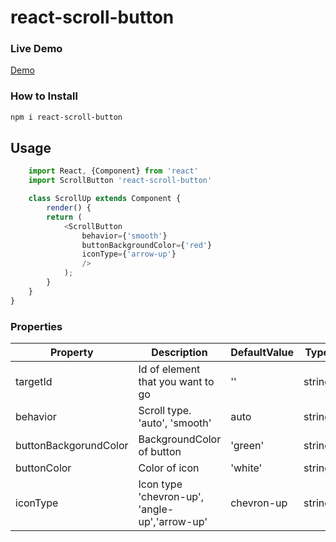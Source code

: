 # react-scroll-button


### Live Demo

[Demo](https://isagul.github.io/react-scroll-button/)

### How to Install

```bash
npm i react-scroll-button
```

## Usage 

```javascript
    import React, {Component} from 'react'
    import ScrollButton 'react-scroll-button'

    class ScrollUp extends Component {
        render() {
        return (
            <ScrollButton 
                behavior={'smooth'} 
                buttonBackgroundColor={'red'}
                iconType={'arrow-up'}
                />
            );
        }
    }
}
```

### Properties

| Property  | Description | DefaultValue | Type
| ------------- | ------------- | ------------- | ------------- | 
| targetId  | Id of element that you want to go  | '' | string
| behavior | Scroll type. 'auto', 'smooth'  | auto | string
| buttonBackgorundColor | BackgroundColor of button | 'green' | string
| buttonColor | Color of icon | 'white' | string
| iconType | Icon type 'chevron-up', 'angle-up','arrow-up' | chevron-up | string
